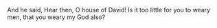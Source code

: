 And he said, Hear then, O house of David! Is it too little for you to weary men, that you weary my God also?
